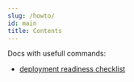 ```yaml
---
slug: /howto/
id: main
title: Contents
---
```


Docs with usefull commands:

- [deployment readiness checklist](deployment-readiness/)